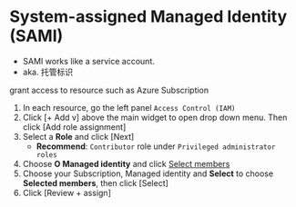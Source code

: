 # System-assigned Managed Identity (SAMI)
- SAMI works like a service account.
- aka. 托管标识

grant access to resource such as Azure Subscription 
1. In each resource, go the left panel `Access Control (IAM)`
2. Click [+ Add v] above the main widget to open drop down menu. Then click [Add role assignment]
3. Select a **Role** and click [Next]
   - **Recommend**: `Contributor` role under `Privileged administrator roles`
4. Choose **O Managed identity** and click <ins>Select members</ins>
5. Choose your Subscription, Managed identity and **Select** to choose **Selected members**, then click [Select]
6. Click [Review + assign]
